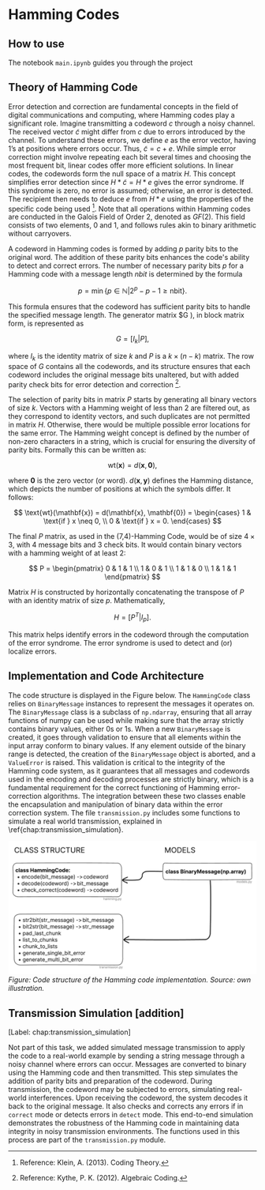 # Hamming Codes

## How to use
The notebook `main.ipynb` guides you through the project

## Theory of Hamming Code

Error detection and correction are fundamental concepts in the field of digital communications and computing, where Hamming codes play a significant role. Imagine transmitting a codeword $c$ through a noisy channel. The received vector $\tilde{c}$ might differ from $c$ due to errors introduced by the channel. To understand these errors, we define $e$ as the error vector, having 1’s at positions where errors occur. Thus, $\tilde{c} = c + e$. While simple error correction might involve repeating each bit several times and choosing the most frequent bit, linear codes offer more efficient solutions. In linear codes, the codewords form the null space of a matrix $H$. This concept simplifies error detection since $H * \tilde{c} = H * e$ gives the error syndrome. If this syndrome is zero, no error is assumed; otherwise, an error is detected. The recipient then needs to deduce $e$ from $H * e$ using the properties of the specific code being used [^1]. Note that all operations within Hamming codes are conducted in the Galois Field of Order 2, denoted as $GF(2)$. This field consists of two elements, 0 and 1, and follows rules akin to binary arithmetic without carryovers.

A codeword in Hamming codes is formed by adding $p$ parity bits to the original word. The addition of these parity bits enhances the code's ability to detect and correct errors. The number of necessary parity bits $p$ for a Hamming code with a message length $nbit$ is determined by the formula

$$
p = \min \{ p \in \mathbb{N} | 2^p - p - 1 \geq \text{nbit} \}.
$$

This formula ensures that the codeword has sufficient parity bits to handle the specified message length. The generator matrix $G \), in block matrix form, is represented as

$$
G = [ I_k | P ],
$$ 

where $I_k$ is the identity matrix of size $k$ and $P$ is a $k \times (n-k)$ matrix. The row space of $G$ contains all the codewords, and its structure ensures that each codeword includes the original message bits unaltered, but with added parity check bits for error detection and correction [^2].

The selection of parity bits in matrix $P$ starts by generating all binary vectors of size $k$. Vectors with a Hamming weight of less than 2 are filtered out, as they correspond to identity vectors, and such duplicates are not permitted in matrix $H$. Otherwise, there would be multiple possible error locations for the same error. The Hamming weight concept is defined by the number of non-zero characters in a string, which is crucial for ensuring the diversity of parity bits. Formally this can be written as:

$$
\text{wt}(\mathbf{x}) = d(\mathbf{x}, \mathbf{0}),
$$

where $\mathbf{0}$ is the zero vector (or word). $d(\mathbf{x}, \mathbf{y})$ defines the Hamming distance, which depicts the number of positions at which the symbols differ. It follows:

$$
\text{wt}(\mathbf{x}) = d(\mathbf{x}, \mathbf{0}) = 
\begin{cases} 
1 & \text{if } x \neq 0, \\
0 & \text{if } x = 0. 
\end{cases}
$$ 

The final $P$ matrix, as used in the (7,4)-Hamming Code, would be of size $4 \times 3$, with 4 message bits and 3 check bits. It would contain binary vectors with a hamming weight of at least 2:

$$
P = \begin{pmatrix}
  0 & 1 & 1 \\
  1 & 0 & 1 \\
  1 & 1 & 0 \\
  1 & 1 & 1
  \end{pmatrix}
$$

Matrix $H$ is constructed by horizontally concatenating the transpose of $P$ with an identity matrix of size $p$. Mathematically,

$$
H = [P^T | I_p].
$$

This matrix helps identify errors in the codeword through the computation of the error syndrome. The error syndrome is used to detect and (or) localize errors.

## Implementation and Code Architecture

The code structure is displayed in the Figure below. The `HammingCode` class relies on `BinaryMessage` instances to represent the messages it operates on. The `BinaryMessage` class is a subclass of `np.ndarray`, ensuring that all array functions of numpy can be used while making sure that the array strictly contains binary values, either 0s or 1s. When a new `BinaryMessage` is created, it goes through validation to ensure that all elements within the input array conform to binary values. If any element outside of the binary range is detected, the creation of the `BinaryMessage` object is aborted, and a `ValueError` is raised. This validation is critical to the integrity of the Hamming code system, as it guarantees that all messages and codewords used in the encoding and decoding processes are strictly binary, which is a fundamental requirement for the correct functioning of Hamming error-correction algorithms. The integration between these two classes enable the encapsulation and manipulation of binary data within the error correction system. The file `transmission.py` includes some functions to simulate a real world transmission, explained in \ref{chap:transmission_simulation}.

![code structure of the Hamming code implementation.](images/eraser-diagram_hamming.png)
*Figure: Code structure of the Hamming code implementation. Source: own illustration.*

## Transmission Simulation [addition]
[Label: chap:transmission_simulation]

Not part of this task, we added simulated message transmission to apply the code to a real-world example by sending a string message through a noisy channel where errors can occur. Messages are converted to binary using the Hamming code and then transmitted. This step simulates the addition of parity bits and preparation of the codeword. During transmission, the codeword may be subjected to errors, simulating real-world interferences. Upon receiving the codeword, the system decodes it back to the original message. It also checks and corrects any errors if in `correct` mode or detects errors in `detect` mode. This end-to-end simulation demonstrates the robustness of the Hamming code in maintaining data integrity in noisy transmission environments. The functions used in this process are part of the `transmission.py` module.

[^1]: Reference: Klein, A. (2013). Coding Theory.
[^2]: Reference: Kythe, P. K. (2012). Algebraic Coding.
